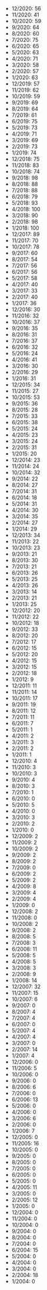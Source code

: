 *  12/2020: 56
*  11/2020: 41
*  10/2020: 59
*  9/2020: 64
*  8/2020: 60
*  7/2020: 75
*  6/2020: 65
*  5/2020: 63
*  4/2020: 71
*  3/2020: 58
*  2/2020: 57
*  1/2020: 63
*  12/2019: 57
*  11/2019: 62
*  10/2019: 59
*  9/2019: 69
*  8/2019: 64
*  7/2019: 61
*  6/2019: 75
*  5/2019: 73
*  4/2019: 71
*  3/2019: 69
*  2/2019: 73
*  1/2019: 74
*  12/2018: 75
*  11/2018: 83
*  10/2018: 74
*  9/2018: 98
*  8/2018: 88
*  7/2018: 88
*  6/2018: 79
*  5/2018: 93
*  4/2018: 100
*  3/2018: 90
*  2/2018: 98
*  1/2018: 100
*  12/2017: 89
*  11/2017: 70
*  10/2017: 78
*  9/2017: 60
*  8/2017: 54
*  7/2017: 56
*  6/2017: 56
*  5/2017: 58
*  4/2017: 40
*  3/2017: 33
*  2/2017: 40
*  1/2017: 36
*  12/2016: 30
*  11/2016: 32
*  10/2016: 37
*  9/2016: 35
*  8/2016: 31
*  7/2016: 37
*  6/2016: 32
*  5/2016: 24
*  4/2016: 41
*  3/2016: 30
*  2/2016: 29
*  1/2016: 31
*  12/2015: 34
*  11/2015: 27
*  10/2015: 53
*  9/2015: 36
*  8/2015: 28
*  7/2015: 33
*  6/2015: 38
*  5/2015: 24
*  4/2015: 23
*  3/2015: 24
*  2/2015: 31
*  1/2015: 20
*  12/2014: 23
*  11/2014: 24
*  10/2014: 32
*  9/2014: 22
*  8/2014: 27
*  7/2014: 31
*  6/2014: 18
*  5/2014: 31
*  4/2014: 30
*  3/2014: 35
*  2/2014: 27
*  1/2014: 29
*  12/2013: 34
*  11/2013: 22
*  10/2013: 23
*  9/2013: 21
*  8/2013: 30
*  7/2013: 21
*  6/2013: 26
*  5/2013: 25
*  4/2013: 26
*  3/2013: 14
*  2/2013: 21
*  1/2013: 25
*  12/2012: 20
*  11/2012: 22
*  10/2012: 18
*  9/2012: 33
*  8/2012: 20
*  7/2012: 17
*  6/2012: 15
*  5/2012: 20
*  4/2012: 15
*  3/2012: 15
*  2/2012: 18
*  1/2012: 9
*  12/2011: 11
*  11/2011: 14
*  10/2011: 17
*  9/2011: 19
*  8/2011: 12
*  7/2011: 11
*  6/2011: 7
*  5/2011: 1
*  4/2011: 2
*  3/2011: 3
*  2/2011: 2
*  1/2011: 1
*  12/2010: 4
*  11/2010: 3
*  10/2010: 3
*  9/2010: 4
*  8/2010: 3
*  7/2010: 1
*  6/2010: 0
*  5/2010: 5
*  4/2010: 0
*  3/2010: 3
*  2/2010: 2
*  1/2010: 0
*  12/2009: 2
*  11/2009: 2
*  10/2009: 2
*  9/2009: 2
*  8/2009: 2
*  7/2009: 0
*  6/2009: 2
*  5/2009: 2
*  4/2009: 8
*  3/2009: 4
*  2/2009: 4
*  1/2009: 0
*  12/2008: 2
*  11/2008: 0
*  10/2008: 2
*  9/2008: 2
*  8/2008: 5
*  7/2008: 3
*  6/2008: 11
*  5/2008: 5
*  4/2008: 5
*  3/2008: 3
*  2/2008: 9
*  1/2008: 14
*  12/2007: 32
*  11/2007: 15
*  10/2007: 6
*  9/2007: 0
*  8/2007: 4
*  7/2007: 4
*  6/2007: 0
*  5/2007: 4
*  4/2007: 4
*  3/2007: 0
*  2/2007: 14
*  1/2007: 4
*  12/2006: 0
*  11/2006: 5
*  10/2006: 0
*  9/2006: 0
*  8/2006: 6
*  7/2006: 0
*  6/2006: 13
*  5/2006: 0
*  4/2006: 0
*  3/2006: 6
*  2/2006: 0
*  1/2006: 7
*  12/2005: 0
*  11/2005: 16
*  10/2005: 0
*  9/2005: 0
*  8/2005: 0
*  7/2005: 0
*  6/2005: 0
*  5/2005: 0
*  4/2005: 11
*  3/2005: 0
*  2/2005: 12
*  1/2005: 0
*  12/2004: 0
*  11/2004: 0
*  10/2004: 0
*  9/2004: 0
*  8/2004: 0
*  7/2004: 0
*  6/2004: 15
*  5/2004: 0
*  4/2004: 0
*  3/2004: 0
*  2/2004: 18
*  1/2004: 0